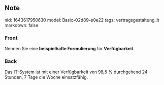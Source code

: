 ## Note
nid: 1643617950630
model: Basic-02d89-e0e22
tags: vertragsgestaltung_it
markdown: false

### Front
Nennen Sie eine <b>beispielhafte Formulierung</b> für <b>Verfügbarkeit</b>.

### Back
Das IT-System ist mit einer Verfügbarkeit von 98,5 % durchgehend 24 Stunden, 7 Tage die Woche einsatzfähig.
